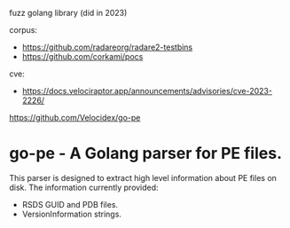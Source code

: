 
fuzz golang library (did in 2023)



corpus:

- https://github.com/radareorg/radare2-testbins
- https://github.com/corkami/pocs

cve:

- https://docs.velociraptor.app/announcements/advisories/cve-2023-2226/




https://github.com/Velocidex/go-pe


go-pe - A Golang parser for PE files.
=====================================

This parser is designed to extract high level information about PE
files on disk. The information currently provided:

- RSDS GUID and PDB files.
- VersionInformation strings.